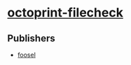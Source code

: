 # [octoprint-filecheck](https://pypi.org/project/octoprint-filecheck)



## Publishers
- [foosel](https://pypi.org/user/foosel)


